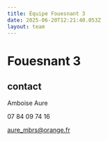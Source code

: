 ```yaml
---
title: Équipe Fouesnant 3
date: 2025-06-20T12:21:40.053Z
layout: team
---
```


# Fouesnant 3



## contact 

 Amboise Aure

07 84 09 74 16

aure_mbrs@orange.fr

